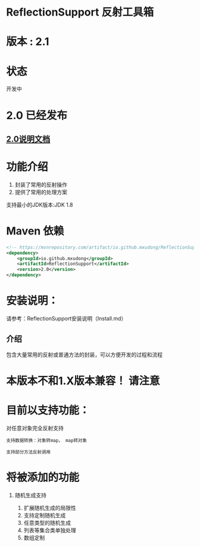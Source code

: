 # ReflectionSupport 反射工具箱

# 版本 : 2.1
# 状态
开发中

# 2.0 已经发布
## [2.0说明文档](mds/Instructions.md)


# 功能介绍
1. 封装了常用的反射操作
2. 提供了常用的处理方案

支持最小的JDK版本:JDK 1.8

# Maven 依赖

```xml
<!-- https://mvnrepository.com/artifact/io.github.mxudong/ReflectionSupport -->
<dependency>
    <groupId>io.github.mxudong</groupId>
    <artifactId>ReflectionSupport</artifactId>
    <version>2.0</version>
</dependency>

```

# 安装说明：
请参考：ReflectionSupport安装说明（Install.md）

## 介绍
包含大量常用的反射或普通方法的封装，可以方便开发的过程和流程

# 本版本不和1.X版本兼容！ 请注意

# 目前以支持功能：
对任意对象完全反射支持
    
    支持数据转换：对象转map， map转对象
    
    支持部分方法反射调用
# 将被添加的功能
1. 随机生成支持

    1. 扩展随机生成的局限性
    2. 支持定制随机生成
    3. 任意类型的随机生成
    4. 列表等集合类单独处理
    5. 数组定制